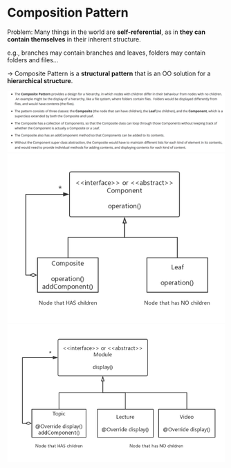 # Composition Pattern

Problem: Many things in the world are **self-referential**, as in **they can contain themselves** in their inherent structure.

e.g., branches may contain branches and leaves, folders may contain folders and files...

-> Composite Pattern is a **structural pattern** that is an OO solution for a **hierarchical structure**.

<img src="https://github.com/Ziang-Lu/Software-Development-and-Design/blob/master/5-Design%20Patterns/4-Composite%20Pattern/composite_pattern.png?raw=true">

<img src="https://github.com/Ziang-Lu/Software-Development-and-Design/blob/master/5-Design%20Patterns/4-Composite%20Pattern/Composite%20Pattern.png?raw=true">

<img src="https://github.com/Ziang-Lu/Software-Development-and-Design/blob/master/5-Design%20Patterns/4-Composite%20Pattern/Topic-Lecture-Video%20Example.png?raw=true">

